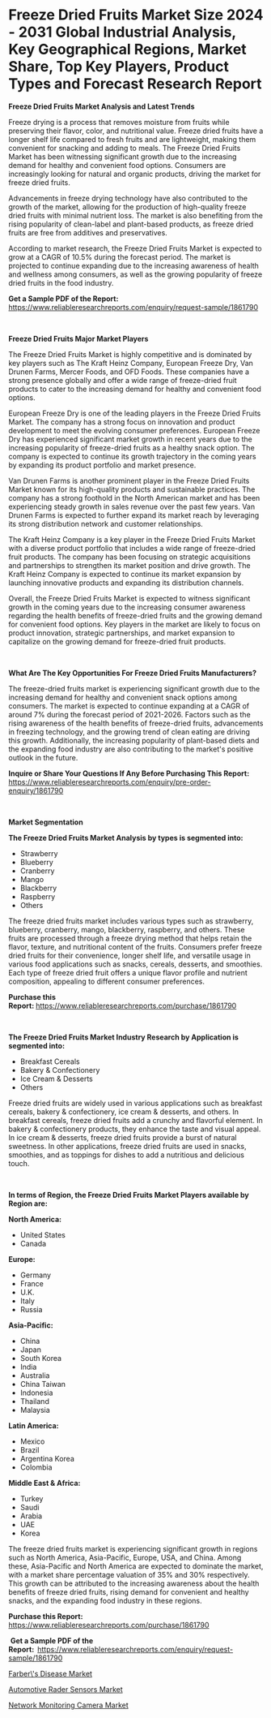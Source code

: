 <p><h1>Freeze Dried Fruits Market Size 2024 - 2031 Global Industrial Analysis, Key Geographical Regions, Market Share, Top Key Players, Product Types and Forecast Research Report</h1></p><p><strong>Freeze Dried Fruits Market Analysis and Latest Trends</strong></p>
<p><p>Freeze drying is a process that removes moisture from fruits while preserving their flavor, color, and nutritional value. Freeze dried fruits have a longer shelf life compared to fresh fruits and are lightweight, making them convenient for snacking and adding to meals. The Freeze Dried Fruits Market has been witnessing significant growth due to the increasing demand for healthy and convenient food options. Consumers are increasingly looking for natural and organic products, driving the market for freeze dried fruits.</p><p>Advancements in freeze drying technology have also contributed to the growth of the market, allowing for the production of high-quality freeze dried fruits with minimal nutrient loss. The market is also benefiting from the rising popularity of clean-label and plant-based products, as freeze dried fruits are free from additives and preservatives.</p><p>According to market research, the Freeze Dried Fruits Market is expected to grow at a CAGR of 10.5% during the forecast period. The market is projected to continue expanding due to the increasing awareness of health and wellness among consumers, as well as the growing popularity of freeze dried fruits in the food industry.</p></p>
<p><strong>Get a Sample PDF of the Report:&nbsp;</strong> <a href="https://www.reliableresearchreports.com/enquiry/request-sample/1861790">https://www.reliableresearchreports.com/enquiry/request-sample/1861790</a></p>
<p>&nbsp;</p>
<p><strong>Freeze Dried Fruits Major Market Players</strong></p>
<p><p>The Freeze Dried Fruits Market is highly competitive and is dominated by key players such as The Kraft Heinz Company, European Freeze Dry, Van Drunen Farms, Mercer Foods, and OFD Foods. These companies have a strong presence globally and offer a wide range of freeze-dried fruit products to cater to the increasing demand for healthy and convenient food options.</p><p>European Freeze Dry is one of the leading players in the Freeze Dried Fruits Market. The company has a strong focus on innovation and product development to meet the evolving consumer preferences. European Freeze Dry has experienced significant market growth in recent years due to the increasing popularity of freeze-dried fruits as a healthy snack option. The company is expected to continue its growth trajectory in the coming years by expanding its product portfolio and market presence.</p><p>Van Drunen Farms is another prominent player in the Freeze Dried Fruits Market known for its high-quality products and sustainable practices. The company has a strong foothold in the North American market and has been experiencing steady growth in sales revenue over the past few years. Van Drunen Farms is expected to further expand its market reach by leveraging its strong distribution network and customer relationships.</p><p>The Kraft Heinz Company is a key player in the Freeze Dried Fruits Market with a diverse product portfolio that includes a wide range of freeze-dried fruit products. The company has been focusing on strategic acquisitions and partnerships to strengthen its market position and drive growth. The Kraft Heinz Company is expected to continue its market expansion by launching innovative products and expanding its distribution channels.</p><p>Overall, the Freeze Dried Fruits Market is expected to witness significant growth in the coming years due to the increasing consumer awareness regarding the health benefits of freeze-dried fruits and the growing demand for convenient food options. Key players in the market are likely to focus on product innovation, strategic partnerships, and market expansion to capitalize on the growing demand for freeze-dried fruit products.</p></p>
<p>&nbsp;</p>
<p><strong>What Are The Key Opportunities For Freeze Dried Fruits Manufacturers?</strong></p>
<p><p>The freeze-dried fruits market is experiencing significant growth due to the increasing demand for healthy and convenient snack options among consumers. The market is expected to continue expanding at a CAGR of around 7% during the forecast period of 2021-2026. Factors such as the rising awareness of the health benefits of freeze-dried fruits, advancements in freezing technology, and the growing trend of clean eating are driving this growth. Additionally, the increasing popularity of plant-based diets and the expanding food industry are also contributing to the market's positive outlook in the future.</p></p>
<p><strong>Inquire or Share Your Questions If Any Before Purchasing This Report:</strong> <a href="https://www.reliableresearchreports.com/enquiry/pre-order-enquiry/1861790">https://www.reliableresearchreports.com/enquiry/pre-order-enquiry/1861790</a></p>
<p>&nbsp;</p>
<p><strong>Market Segmentation</strong></p>
<p><strong>The Freeze Dried Fruits Market Analysis by types is segmented into:</strong></p>
<p><ul><li>Strawberry</li><li>Blueberry</li><li>Cranberry</li><li>Mango</li><li>Blackberry</li><li>Raspberry</li><li>Others</li></ul></p>
<p><p>The freeze dried fruits market includes various types such as strawberry, blueberry, cranberry, mango, blackberry, raspberry, and others. These fruits are processed through a freeze drying method that helps retain the flavor, texture, and nutritional content of the fruits. Consumers prefer freeze dried fruits for their convenience, longer shelf life, and versatile usage in various food applications such as snacks, cereals, desserts, and smoothies. Each type of freeze dried fruit offers a unique flavor profile and nutrient composition, appealing to different consumer preferences.</p></p>
<p><strong>Purchase this Report:&nbsp;</strong><a href="https://www.reliableresearchreports.com/purchase/1861790">https://www.reliableresearchreports.com/purchase/1861790</a></p>
<p>&nbsp;</p>
<p><strong>The Freeze Dried Fruits Market Industry Research by Application is segmented into:</strong></p>
<p><ul><li>Breakfast Cereals</li><li>Bakery & Confectionery</li><li>Ice Cream & Desserts</li><li>Others</li></ul></p>
<p><p>Freeze dried fruits are widely used in various applications such as breakfast cereals, bakery & confectionery, ice cream & desserts, and others. In breakfast cereals, freeze dried fruits add a crunchy and flavorful element. In bakery & confectionery products, they enhance the taste and visual appeal. In ice cream & desserts, freeze dried fruits provide a burst of natural sweetness. In other applications, freeze dried fruits are used in snacks, smoothies, and as toppings for dishes to add a nutritious and delicious touch.</p></p>
<p>&nbsp;</p>
<p><strong>In terms of Region, the Freeze Dried Fruits Market Players available by Region are:</strong></p>
<p>
    <p> <strong> North America: </strong>
        <ul>
            <li>United States</li>
            <li>Canada</li>
        </ul>
        </p> 
    <p> <strong> Europe: </strong>
        <ul>
            <li>Germany</li>
            <li>France</li>
            <li>U.K.</li>
            <li>Italy</li>
            <li>Russia</li>
        </ul>
        </p> 
    <p> <strong> Asia-Pacific: </strong>
        <ul>
            <li>China</li>
            <li>Japan</li>
            <li>South Korea</li>
            <li>India</li>
            <li>Australia</li>
            <li>China Taiwan</li>
            <li>Indonesia</li>
            <li>Thailand</li>
            <li>Malaysia</li>
        </ul>
        </p> 
    <p> <strong> Latin America: </strong>
        <ul>
            <li>Mexico</li>
            <li>Brazil</li>
            <li>Argentina Korea</li>
            <li>Colombia</li>
        </ul>
        </p> 
    <p> <strong> Middle East & Africa: </strong>
        <ul>
            <li>Turkey</li>
            <li>Saudi</li>
            <li>Arabia</li>
            <li>UAE</li>
            <li>Korea</li>
        </ul>
    </p>
    </p>
<p><p>The freeze dried fruits market is experiencing significant growth in regions such as North America, Asia-Pacific, Europe, USA, and China. Among these, Asia-Pacific and North America are expected to dominate the market, with a market share percentage valuation of 35% and 30% respectively. This growth can be attributed to the increasing awareness about the health benefits of freeze dried fruits, rising demand for convenient and healthy snacks, and the expanding food industry in these regions.</p></p>
<p><strong>Purchase this Report: </strong><a href="https://www.reliableresearchreports.com/purchase/1861790">https://www.reliableresearchreports.com/purchase/1861790</a></p>
<p>&nbsp;<strong>Get a Sample PDF of the Report:&nbsp;&nbsp;</strong><a href="https://www.reliableresearchreports.com/enquiry/request-sample/1861790">https://www.reliableresearchreports.com/enquiry/request-sample/1861790</a></p>
<p><strong></strong></p>
<p><p><a href="https://www.linkedin.com/pulse/farbers-disease-market-furnish-information-size-share-dynamics-egdle?trackingId=YrCAOcdT4EOiQ9bs2PS5Kg%3D%3D">Farber\'s Disease Market</a></p><p><a href="https://www.linkedin.com/pulse/automotive-rader-sensors-market-size-evaluating-its-trends-rr0ye?trackingId=VyVq0Or%2BttTTBOHyGgegtQ%3D%3D">Automotive Rader Sensors Market</a></p><p><a href="https://www.linkedin.com/pulse/network-monitoring-camera-market-provides-comprehensive-jcv1e?trackingId=jXldZsFQXJBpd%2FADhvLtYA%3D%3D">Network Monitoring Camera Market</a></p></p>
